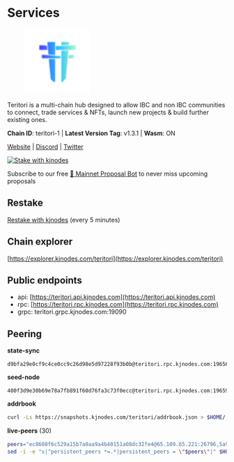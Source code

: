 # Services

<figure><img src="https://raw.githubusercontent.com/kj89/cosmos-images/main/logos/teritori.png" width="150" alt=""><figcaption></figcaption></figure>

Teritori is a multi-chain hub designed to allow IBC and non IBC communities  to connect, trade services & NFTs, launch new projects & build further existing ones.

**Chain ID**: teritori-1 | **Latest Version Tag**: v1.3.1 | **Wasm**: ON

[Website](https://teritori.com) | [Discord](https://discord.gg/teritori) | [Twitter](https://twitter.com/TeritoriNetwork)

[![Stake with kjnodes](https://i.ibb.co/cr44Q8j/button-stake-with-kjnodes.png)](https://restake.app/teritori/torivaloper184ln03hkpt75uhrrr26f66kvcqvf4yn4nc2xjm)

Subscribe to our free [🤖 Mainnet Proposal Bot](https://t.me/kjnodes_proposal_bot) to never miss upcoming proposals

## Restake

[Restake with kjnodes](https://restake.app/teritori/torivaloper184ln03hkpt75uhrrr26f66kvcqvf4yn4nc2xjm) (every 5 minutes)
## Chain explorer
[https://explorer.kjnodes.com/teritori](https://explorer.kjnodes.com/teritori)

## Public endpoints

* api: [https://teritori.api.kjnodes.com](https://teritori.api.kjnodes.com)
* rpc: [https://teritori.rpc.kjnodes.com](https://teritori.rpc.kjnodes.com)
* grpc: teritori.grpc.kjnodes.com:19090

## Peering

**state-sync**

```text
d9bfa29e0cf9c4ce0cc9c26d98e5d97228f93b0b@teritori.rpc.kjnodes.com:19656
```

**seed-node**

```text
400f3d9e30b69e78a7fb891f60d76fa3c73f0ecc@teritori.rpc.kjnodes.com:19659
```

**addrbook**
```bash
curl -Ls https://snapshots.kjnodes.com/teritori/addrbook.json > $HOME/.teritorid/config/addrbook.json
```

**live-peers** (30)
```bash
peers="ec8608f6c529a15b7a0aa9a4b40151a08dc32fe4@65.109.65.221:26796,5a98d637a16b16bf425a4a785c9d11a7d1e5b8a0@65.21.131.215:26736,412afea7f33f6f91c85f8d149eff81acb6624bb3@195.201.63.87:42656,15e7d5ef19a373da5ca7aebbe3b57203f21e0a07@198.244.179.127:26656,d9bfa29e0cf9c4ce0cc9c26d98e5d97228f93b0b@65.109.88.38:19656,6085c32b26fb1baa4b16b426f5d56f2fff81cfc7@135.181.165.246:26656,e1b058e5cfa2b836ddaa496b10911da62dcf182e@138.201.8.248:26656,409c8a2b94d3835419127521347355ae47f07dd3@5.181.190.157:27656,3069b058b5ed85c3cdb2cf18fb1d255d966b53af@193.149.187.8:26656,995bc810b465a97613890b32a768d9e1878df99d@57.128.82.243:28656,c12c1ed98ab1f24266980c1f05ed0ca8812ca7aa@95.217.192.230:16656,e726816f42831689eab9378d5d577f1d06d25716@176.9.188.21:26656,370bf5f5b9ce655403d05753c355798288c1f120@89.245.24.84:23356,35cdec21668ac214c74a6e45d444f6933f094bc4@144.202.72.17:26646,c670830fdf60374f008fa4a4eb851deddcdaef5b@65.109.88.107:46656,41caa4106f68977e3a5123e56f57934a2d34a1c1@185.16.38.210:27166,ebc272824924ea1a27ea3183dd0b9ba713494f83@95.214.52.139:27166,0b27217386756577e1eadf00c4169dc8f041e522@51.210.7.219:26656,35de81a10ed992e427e6eb1d0d9ec3622d0f37fe@193.70.47.90:15956,63c28f10976800fd783930067d3d3a4eef358b28@173.215.85.171:20070,2b4f46e601fb4ede2a0c98976337e3afdaa50dac@65.108.238.102:15956,a191006e50d3af40fd253c23dae715a45fdd7415@95.179.217.1:26656,17308ce7e097819743a01c0d30fedaa27e9f16a4@141.95.65.73:15956,b212d5740b2e11e54f56b072dc13b6134650cfb5@134.65.192.81:26656,942c99cb9ff717552f884639dda9f52ab66f9726@142.132.209.97:26656,d29bed885306037dbe219278415025a2ea8880a4@51.159.134.79:26656,46b7ae20e3cc4264076a91c3601f3894a021a80d@65.108.6.45:36656,d956d6180e96c62315a777b1a3ed8f1ebf873e80@38.242.232.202:29656,c7675ce7ffadec10dea0063c6985fd6972cc3ccd@51.79.19.15:27656,efe721a953196d8c5f2375b86dcd54285aec565c@51.158.231.48:26656"
sed -i -e "s|^persistent_peers *=.*|persistent_peers = \"$peers\"|" $HOME/.teritorid/config/config.toml
```
